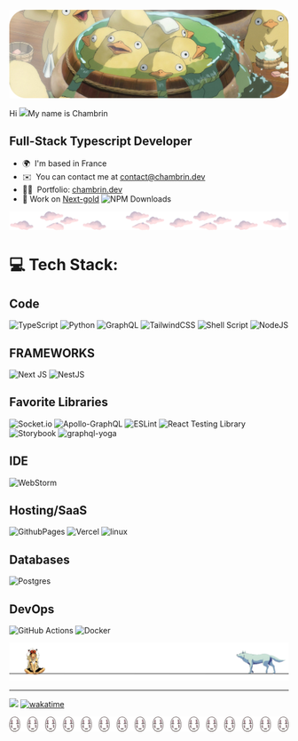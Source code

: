 ![Descriptive Alt Text](./assets/banner.png)


Hi ![](https://user-images.githubusercontent.com/18350557/176309783-0785949b-9127-417c-8b55-ab5a4333674e.gif)My name is Chambrin

Full-Stack Typescript Developer
-------------------------------

*   🌍  I'm based in France
*   ✉️  You can contact me at [contact@chambrin.dev](mailto:contact@chambrin.dev)
*   👨‍💻  Portfolio: [chambrin.dev](https://chambrin.dev)
*   🌱  Work on [Next-gold](https://github.com/chambrin/next.gold) ![NPM Downloads](https://img.shields.io/npm/d18m/next-gold)

  

![divider1](./assets/divider2.png)

# 💻 Tech Stack:
## Code
![TypeScript](https://img.shields.io/badge/typescript-%23007ACC.svg?style=for-the-badge&logo=typescript&logoColor=white) ![Python](https://img.shields.io/badge/python-3670A0?style=for-the-badge&logo=python&logoColor=ffdd54) ![GraphQL](https://img.shields.io/badge/-GraphQL-E10098?style=for-the-badge&logo=graphql&logoColor=white) ![TailwindCSS](https://img.shields.io/badge/-TailwindCSS-38B2AC?style=for-the-badge&logo=tailwind-css&logoColor=white)
![Shell Script](https://img.shields.io/badge/shell_script-%23121011.svg?style=for-the-badge&logo=gnu-bash&logoColor=white) ![NodeJS](https://img.shields.io/badge/node.js-6DA55F?style=for-the-badge&logo=node.js&logoColor=white)
## FRAMEWORKS
![Next JS](https://img.shields.io/badge/Next-black?style=for-the-badge&logo=next.js&logoColor=white) 
![NestJS](https://img.shields.io/badge/nestjs-%23E0234E.svg?style=for-the-badge&logo=nestjs&logoColor=white)
## Favorite Libraries
![Socket.io](https://img.shields.io/badge/Socket.io-black?style=for-the-badge&logo=socket.io&badgeColor=010101) ![Apollo-GraphQL](https://img.shields.io/badge/-ApolloGraphQL-311C87?style=for-the-badge&logo=apollo-graphql)  ![ESLint](https://img.shields.io/badge/ESLint-4B3263?style=for-the-badge&logo=eslint&logoColor=white) 
![React Testing Library](https://img.shields.io/badge/-React%20Testing%20Library-E33332?style=for-the-badge&logo=testing-library&logoColor=white)
![Storybook](https://img.shields.io/badge/Storybook-FF4785?style=for-the-badge&logo=storybook&logoColor=white)
![graphql-yoga](https://img.shields.io/badge/-graphql--yoga-E10098?style=for-the-badge&logo=graphql&logoColor=white)
## IDE
![WebStorm](https://img.shields.io/badge/WebStorm-000000.svg?style=for-the-badge&logo=WebStorm&logoColor=white)
## Hosting/SaaS
![GithubPages](https://img.shields.io/badge/github%20pages-121013?style=for-the-badge&logo=github&logoColor=white) ![Vercel](https://img.shields.io/badge/vercel-%23000000.svg?style=for-the-badge&logo=vercel&logoColor=white)  ![linux]( https://img.shields.io/badge/linux-%23FCC624.svg?style=for-the-badge&logo=linux&logoColor=black) 
## Databases
![Postgres](https://img.shields.io/badge/postgres-%23316192.svg?style=for-the-badge&logo=postgresql&logoColor=white)
## DevOps
![GitHub Actions](https://img.shields.io/badge/github%20actions-%232671E5.svg?style=for-the-badge&logo=github%20actions&logoColor=white)
![Docker](https://img.shields.io/badge/docker-%230db7ed.svg?style=for-the-badge&logo=docker&logoColor=white)

![divider1](./assets/Group_400.png)

---
[![](https://visitcount.itsvg.in/api?id=Chambrin&icon=4&color=3)](https://visitcount.itsvg.in)
[![wakatime](https://wakatime.com/badge/user/bc6b30e9-ca2f-4741-a912-a9927f88ea1e.svg)](https://wakatime.com/@bc6b30e9-ca2f-4741-a912-a9927f88ea1e)




![divider1](./assets/Group_391.png)  
